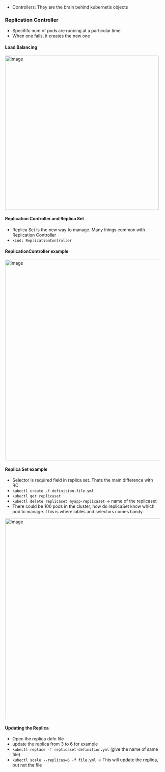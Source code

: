 * Controllers: They are the brain behind kubernetis objects


### Replication Controller
* Specififc num of pods are running at a particular time
* When one fails, it creates the new one

#### Load Balancing

<img width="500" alt="image" src="https://github.com/psahni/aws_saa_prep/assets/84832/3ea37ba5-3b45-4426-89fa-be2481896a04">

#### Replication Controller and Replica Set

* Replica Set is the new way to manage. Many things common with Replication Controller
* `kind: ReplicationController`

#### ReplicationController example
<img width="650" alt="image" src="https://github.com/psahni/aws_saa_prep/assets/84832/24fd4bb8-9727-48e2-acb2-e78d264af4af">

#### Replica Set example
* Selector is required field in replica set. Thats the main difference with RC.
* `kubectl create -f definition-file.yml`
* `kubectl get replicaset`
* `kubectl delete replicaset myapp-replicaset` -> name of the replicaset
* There could be 100 pods in the cluster, how do replicaSet know which pod to manage. This is where lables and selectors comes handy.

<img width="650" alt="image" src="https://github.com/psahni/aws_saa_prep/assets/84832/d19c3f35-1364-4308-9c2e-2940fc78feb9">

#### Updating the Replica
* Open the replica defn file
* update the replica from 3 to 6 for example
* `kubectl replace -f replicaset-definition.yml` (give the name of same file)
* `kubectl scale --replicas=6 -f file.yml` -> This will update the replica, but not the file






